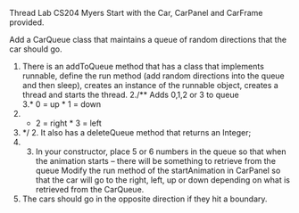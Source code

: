 Thread Lab CS204 Myers Start with the Car,
CarPanel and CarFrame provided. 

Add a CarQueue class that maintains a queue of random directions that the car should go.

1.	There is an addToQueue method that has a class that implements runnable, define the run method (add random directions into the queue and then sleep), creates an instance of the runnable object, creates a thread and starts the thread. 
2./** Adds 0,1,2 or 3 to queue 	    
3.*  0 = up 	     *  1 = down 	   
4. *  2 = right 	     *  3 = left 	    
5. */  2.	It also has a deleteQueue method that returns an Integer;  
6. 3.	In your constructor, place 5 or 6 numbers in the queue so that when the animation starts – there will be something to retrieve from the queue  Modify the run method of the startAnimation in CarPanel so that the car will go to the right, left, up or down depending on what is retrieved from the CarQueue. 
7.  The cars should go in the opposite direction if they hit a boundary.
